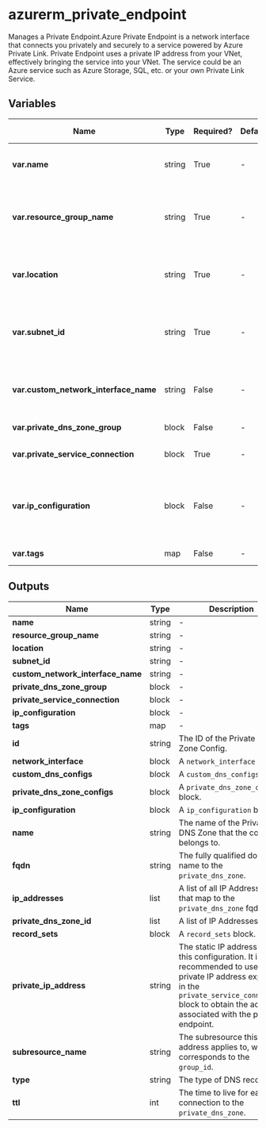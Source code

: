 # azurerm_private_endpoint

Manages a Private Endpoint.Azure Private Endpoint is a network interface that connects you privately and securely to a service powered by Azure Private Link. Private Endpoint uses a private IP address from your VNet, effectively bringing the service into your VNet. The service could be an Azure service such as Azure Storage, SQL, etc. or your own Private Link Service.

## Variables

| Name | Type | Required? | Default  | possible values | Description |
| ---- | ---- | --------- | -------- | ----------- | ----------- |
| **var.name** | string | True | -  |  -  | Specifies the Name of the Private Endpoint. Changing this forces a new resource to be created. | 
| **var.resource_group_name** | string | True | -  |  -  | Specifies the Name of the Resource Group within which the Private Endpoint should exist. Changing this forces a new resource to be created. | 
| **var.location** | string | True | -  |  -  | The supported Azure location where the resource exists. Changing this forces a new resource to be created. | 
| **var.subnet_id** | string | True | -  |  -  | The ID of the Subnet from which Private IP Addresses will be allocated for this Private Endpoint. Changing this forces a new resource to be created. | 
| **var.custom_network_interface_name** | string | False | -  |  -  | The custom name of the network interface attached to the private endpoint. Changing this forces a new resource to be created. | 
| **var.private_dns_zone_group** | block | False | -  |  -  | A `private_dns_zone_group` block. | 
| **var.private_service_connection** | block | True | -  |  -  | A `private_service_connection` block. | 
| **var.ip_configuration** | block | False | -  |  -  | One or more `ip_configuration` blocks. This allows a static IP address to be set for this Private Endpoint, otherwise an address is dynamically allocated from the Subnet. | 
| **var.tags** | map | False | -  |  -  | A mapping of tags to assign to the resource. | 



## Outputs

| Name | Type | Description |
| ---- | ---- | --------- | 
| **name** | string  | - | 
| **resource_group_name** | string  | - | 
| **location** | string  | - | 
| **subnet_id** | string  | - | 
| **custom_network_interface_name** | string  | - | 
| **private_dns_zone_group** | block  | - | 
| **private_service_connection** | block  | - | 
| **ip_configuration** | block  | - | 
| **tags** | map  | - | 
| **id** | string  | The ID of the Private DNS Zone Config. | 
| **network_interface** | block  | A `network_interface` block. | 
| **custom_dns_configs** | block  | A `custom_dns_configs` block. | 
| **private_dns_zone_configs** | block  | A `private_dns_zone_configs` block. | 
| **ip_configuration** | block  | A `ip_configuration` block. | 
| **name** | string  | The name of the Private DNS Zone that the config belongs to. | 
| **fqdn** | string  | The fully qualified domain name to the `private_dns_zone`. | 
| **ip_addresses** | list  | A list of all IP Addresses that map to the `private_dns_zone` fqdn. | 
| **private_dns_zone_id** | list  | A list of IP Addresses | 
| **record_sets** | block  | A `record_sets` block. | 
| **private_ip_address** | string  | The static IP address set by this configuration. It is recommended to use the private IP address exported in the `private_service_connection` block to obtain the address associated with the private endpoint. | 
| **subresource_name** | string  | The subresource this IP address applies to, which corresponds to the `group_id`. | 
| **type** | string  | The type of DNS record. | 
| **ttl** | int  | The time to live for each connection to the `private_dns_zone`. | 